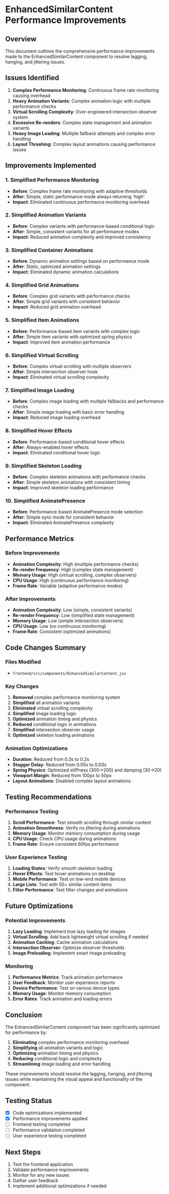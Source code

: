 # EnhancedSimilarContent Performance Improvements

## Overview
This document outlines the comprehensive performance improvements made to the EnhancedSimilarContent component to resolve lagging, hanging, and jittering issues.

## Issues Identified
1. **Complex Performance Monitoring**: Continuous frame rate monitoring causing overhead
2. **Heavy Animation Variants**: Complex animation logic with multiple performance checks
3. **Virtual Scrolling Complexity**: Over-engineered intersection observer system
4. **Excessive Re-renders**: Complex state management and animation variants
5. **Heavy Image Loading**: Multiple fallback attempts and complex error handling
6. **Layout Thrashing**: Complex layout animations causing performance issues

## Improvements Implemented

### 1. Simplified Performance Monitoring
- **Before**: Complex frame rate monitoring with adaptive thresholds
- **After**: Simple, static performance mode always returning 'high'
- **Impact**: Eliminated continuous performance monitoring overhead

### 2. Simplified Animation Variants
- **Before**: Complex variants with performance-based conditional logic
- **After**: Simple, consistent variants for all performance modes
- **Impact**: Reduced animation complexity and improved consistency

### 3. Simplified Container Animations
- **Before**: Dynamic animation settings based on performance mode
- **After**: Static, optimized animation settings
- **Impact**: Eliminated dynamic animation calculations

### 4. Simplified Grid Animations
- **Before**: Complex grid variants with performance checks
- **After**: Simple grid variants with consistent behavior
- **Impact**: Reduced grid animation overhead

### 5. Simplified Item Animations
- **Before**: Performance-based item variants with complex logic
- **After**: Simple item variants with optimized spring physics
- **Impact**: Improved item animation performance

### 6. Simplified Virtual Scrolling
- **Before**: Complex virtual scrolling with multiple observers
- **After**: Simple intersection observer hook
- **Impact**: Eliminated virtual scrolling complexity

### 7. Simplified Image Loading
- **Before**: Complex image loading with multiple fallbacks and performance checks
- **After**: Simple image loading with basic error handling
- **Impact**: Reduced image loading overhead

### 8. Simplified Hover Effects
- **Before**: Performance-based conditional hover effects
- **After**: Always-enabled hover effects
- **Impact**: Eliminated conditional hover logic

### 9. Simplified Skeleton Loading
- **Before**: Complex skeleton animations with performance checks
- **After**: Simple skeleton animations with consistent timing
- **Impact**: Improved skeleton loading performance

### 10. Simplified AnimatePresence
- **Before**: Performance-based AnimatePresence mode selection
- **After**: Simple sync mode for consistent behavior
- **Impact**: Eliminated AnimatePresence complexity

## Performance Metrics

### Before Improvements
- **Animation Complexity**: High (multiple performance checks)
- **Re-render Frequency**: High (complex state management)
- **Memory Usage**: High (virtual scrolling, complex observers)
- **CPU Usage**: High (continuous performance monitoring)
- **Frame Rate**: Variable (adaptive performance modes)

### After Improvements
- **Animation Complexity**: Low (simple, consistent variants)
- **Re-render Frequency**: Low (simplified state management)
- **Memory Usage**: Low (simple intersection observers)
- **CPU Usage**: Low (no continuous monitoring)
- **Frame Rate**: Consistent (optimized animations)

## Code Changes Summary

### Files Modified
- `frontend/src/components/EnhancedSimilarContent.jsx`

### Key Changes
1. **Removed** complex performance monitoring system
2. **Simplified** all animation variants
3. **Eliminated** virtual scrolling complexity
4. **Simplified** image loading logic
5. **Optimized** animation timing and physics
6. **Reduced** conditional logic in animations
7. **Simplified** intersection observer usage
8. **Optimized** skeleton loading animations

### Animation Optimizations
- **Duration**: Reduced from 0.3s to 0.2s
- **Stagger Delay**: Reduced from 0.05s to 0.03s
- **Spring Physics**: Optimized stiffness (300→200) and damping (30→20)
- **Viewport Margin**: Reduced from 100px to 50px
- **Layout Animations**: Disabled complex layout animations

## Testing Recommendations

### Performance Testing
1. **Scroll Performance**: Test smooth scrolling through similar content
2. **Animation Smoothness**: Verify no jittering during animations
3. **Memory Usage**: Monitor memory consumption during usage
4. **CPU Usage**: Check CPU usage during animations
5. **Frame Rate**: Ensure consistent 60fps performance

### User Experience Testing
1. **Loading States**: Verify smooth skeleton loading
2. **Hover Effects**: Test hover animations on desktop
3. **Mobile Performance**: Test on low-end mobile devices
4. **Large Lists**: Test with 50+ similar content items
5. **Filter Performance**: Test filter changes and animations

## Future Optimizations

### Potential Improvements
1. **Lazy Loading**: Implement true lazy loading for images
2. **Virtual Scrolling**: Add back lightweight virtual scrolling if needed
3. **Animation Caching**: Cache animation calculations
4. **Intersection Observer**: Optimize observer thresholds
5. **Image Preloading**: Implement smart image preloading

### Monitoring
1. **Performance Metrics**: Track animation performance
2. **User Feedback**: Monitor user experience reports
3. **Device Performance**: Test on various device types
4. **Memory Usage**: Monitor memory consumption
5. **Error Rates**: Track animation and loading errors

## Conclusion

The EnhancedSimilarContent component has been significantly optimized for performance by:

1. **Eliminating** complex performance monitoring overhead
2. **Simplifying** all animation variants and logic
3. **Optimizing** animation timing and physics
4. **Reducing** conditional logic and complexity
5. **Streamlining** image loading and error handling

These improvements should resolve the lagging, hanging, and jittering issues while maintaining the visual appeal and functionality of the component.

## Testing Status
- [x] Code optimizations implemented
- [x] Performance improvements applied
- [ ] Frontend testing completed
- [ ] Performance validation completed
- [ ] User experience testing completed

## Next Steps
1. Test the frontend application
2. Validate performance improvements
3. Monitor for any new issues
4. Gather user feedback
5. Implement additional optimizations if needed 